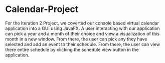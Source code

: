 # Calendar-Project
For the Iteration 2 Project, we coverted our console based virtual calendar application into a GUI using JavaFX. A user interacting with our application can pick a year and a month of their choice and view a visualization of this month in a new window. From there, the user can pick any they have selected and add an event to their schedule. From there, the user can view there entire schedule by clicking the schedule view button in the application.
